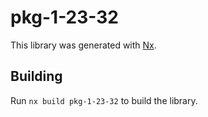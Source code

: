 # pkg-1-23-32

This library was generated with [Nx](https://nx.dev).

## Building

Run `nx build pkg-1-23-32` to build the library.
